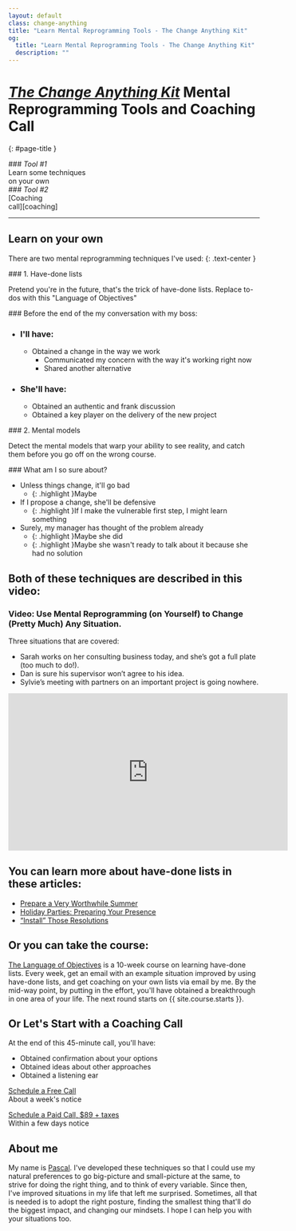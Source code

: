 ```yaml
---
layout: default
class: change-anything
title: "Learn Mental Reprogramming Tools - The Change Anything Kit"
og:
  title: "Learn Mental Reprogramming Tools - The Change Anything Kit"
  description: ""
---
```


# [<em><span class="the-kit">The</span> <span class="name">Change Anything</span> <span class="the-kit">Kit</span></em>](/change-anything/) <span class="tagline">Mental Reprogramming Tools and Coaching Call</span>
{: #page-title }

[learn]: ../learn/
[coaching]: ../coaching/

<div class="clearfix margin-top kit-options" markdown="1">
<div class="left" markdown="1">
### <em class="kit-option-label">Tool #1</em><br> Learn some techniques<br>on your own
</div>

<div class="right" markdown="1">
### <em class="kit-option-label">Tool #2</em><br> [Coaching<br>call][coaching]
</div>
</div>

---

## Learn on your own

There are two mental reprogramming techniques I've used:
{: .text-center }

<div class="clearfix" markdown="1">
<div class="left" markdown="1">
### 1. Have-done lists

Pretend you're in the future, that's the trick of have-done lists. Replace to-dos with this "Language of Objectives"

<div class="taskpaper" markdown="1">
### Before the end of the my conversation with my boss:

* ### I'll have:
  * Obtained a change in the way we work
    * Communicated my concern with the way it's working right now
    * Shared another alternative
* ### She'll have:
  * Obtained an authentic and frank discussion
  * Obtained a key player on the delivery of the new project
</div>

</div>

<div class="right" markdown="1">
### 2. Mental models

Detect the mental models that warp your ability to see reality, and catch them before you go off on the wrong course.

<div class="taskpaper" markdown="1">
### What am I so sure about?

* Unless things change, it'll go bad
  * {: .highlight }Maybe
* If I propose a change, she'll be defensive
  * {: .highlight }If I make the vulnerable first step, I might learn something
* Surely, my manager has thought of the problem already
  * {: .highlight }Maybe she did
  * {: .highlight }Maybe she wasn't ready to talk about it because she had no solution
</div>

</div>

</div>

## Both of these techniques are described in this video:

### Video: Use Mental Reprogramming (on Yourself) to Change (Pretty Much) Any Situation.

Three situations that are covered:

* Sarah works on her consulting business today, and she’s got a full plate (too much to do!).
* Dan is sure his supervisor won’t agree to his idea.
* Sylvie’s meeting with partners on an important project is going nowhere.

<iframe width="560" height="315" src="https://www.youtube.com/embed/mZIE4sj1HHM" frameborder="0" allowfullscreen></iframe>

## You can learn more about have-done lists in these articles:

* [Prepare a Very Worthwhile Summer](https://medium.com/@pascallaliberte/prepare-a-very-worthwhile-summer-f5efed7b9a61)
* [Holiday Parties: Preparing Your Presence](https://medium.com/@pascallaliberte/holiday-parties-preparing-your-presence-cacca796bab5)
* [“Install” Those Resolutions](https://medium.com/@pascallaliberte/install-those-resolutions-962f7b52ac3b)

## Or you can take the course:

[The Language of Objectives](/language-of-objectives/) is a 10-week course on learning have-done lists. Every week, get an email with an example situation improved by using have-done lists, and get coaching on your own lists via email by me. By the mid-way point, by putting in the effort, you'll have obtained a breakthrough in one area of your life. The next round starts on {{ site.course.starts }}.

## Or Let's Start with a Coaching Call

At the end of this 45-minute call, you'll have:

* Obtained confirmation about your options
* Obtained ideas about other approaches
* Obtained a listening ear

[Schedule a Free Call](https://pascallaliberte.appointlet.com/s/coaching-call-free)  
About a week's notice

[Schedule a Paid Call, $89 + taxes](https://pascallaliberte.appointlet.com/s/coaching-call)  
Within a few days notice

## About me

My name is [Pascal](/). I've developed these techniques so that I could use my natural preferences to go big-picture and small-picture at the same, to strive for doing the right thing, and to think of every variable. Since then, I've improved situations in my life that left me surprised. Sometimes, all that is needed is to adopt the right posture, finding the smallest thing that'll do the biggest impact, and changing our mindsets. I hope I can help you with your situations too.
